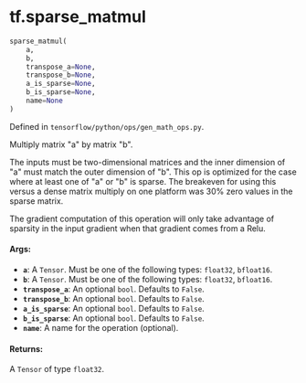 <div itemscope itemtype="http://developers.google.com/ReferenceObject">
<meta itemprop="name" content="tf.sparse_matmul" />
</div>

# tf.sparse_matmul

``` python
sparse_matmul(
    a,
    b,
    transpose_a=None,
    transpose_b=None,
    a_is_sparse=None,
    b_is_sparse=None,
    name=None
)
```



Defined in `tensorflow/python/ops/gen_math_ops.py`.

Multiply matrix "a" by matrix "b".

The inputs must be two-dimensional matrices and the inner dimension of "a" must
match the outer dimension of "b". This op is optimized for the case where at
least one of "a" or "b" is sparse. The breakeven for using this versus a dense
matrix multiply on one platform was 30% zero values in the sparse matrix.

The gradient computation of this operation will only take advantage of sparsity
in the input gradient when that gradient comes from a Relu.

#### Args:

* <b>`a`</b>: A `Tensor`. Must be one of the following types: `float32`, `bfloat16`.
* <b>`b`</b>: A `Tensor`. Must be one of the following types: `float32`, `bfloat16`.
* <b>`transpose_a`</b>: An optional `bool`. Defaults to `False`.
* <b>`transpose_b`</b>: An optional `bool`. Defaults to `False`.
* <b>`a_is_sparse`</b>: An optional `bool`. Defaults to `False`.
* <b>`b_is_sparse`</b>: An optional `bool`. Defaults to `False`.
* <b>`name`</b>: A name for the operation (optional).


#### Returns:

  A `Tensor` of type `float32`.